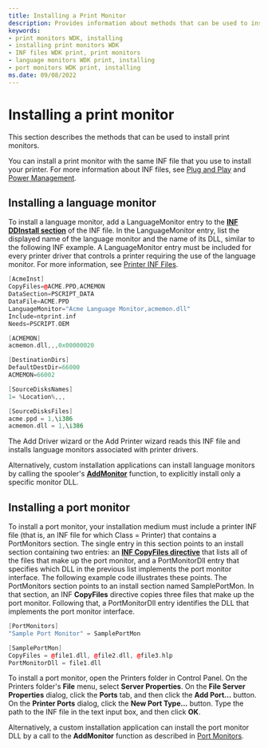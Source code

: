 ```yaml
---
title: Installing a Print Monitor
description: Provides information about methods that can be used to install print monitors.
keywords:
- print monitors WDK, installing
- installing print monitors WDK
- INF files WDK print, print monitors
- language monitors WDK print, installing
- port monitors WDK print, installing
ms.date: 09/08/2022
---
```


# Installing a print monitor

This section describes the methods that can be used to install print monitors.

You can install a print monitor with the same INF file that you use to install your printer. For more information about INF files, see [Plug and Play](../kernel/introduction-to-plug-and-play.md) and [Power Management](../kernel/introduction-to-power-management.md).

## Installing a language monitor

To install a language monitor, add a LanguageMonitor entry to the [**INF DDInstall section**](../install/inf-ddinstall-section.md) of the INF file. In the LanguageMonitor entry, list the displayed name of the language monitor and the name of its DLL, similar to the following INF example. A LanguageMonitor entry must be included for every printer driver that controls a printer requiring the use of the language monitor. For more information, see [Printer INF Files](printer-inf-files.md).

```cpp
[AcmeInst]
CopyFiles=@ACME.PPD,ACMEMON
DataSection=PSCRIPT_DATA
DataFile=ACME.PPD
LanguageMonitor="Acme Language Monitor,acmemon.dll"
Include=ntprint.inf
Needs=PSCRIPT.OEM

[ACMEMON]
acmemon.dll,,,0x00000020

[DestinationDirs]
DefaultDestDir=66000
ACMEMON=66002

[SourceDisksNames]
1= %Location%,,,

[SourceDisksFiles]
acme.ppd = 1,\i386
acmemon.dll = 1,\i386
```

The Add Driver wizard or the Add Printer wizard reads this INF file and installs language monitors associated with printer drivers.

Alternatively, custom installation applications can install language monitors by calling the spooler's [**AddMonitor**](/windows/win32/printdocs/addmonitor) function, to explicitly install only a specific monitor DLL.

## Installing a port monitor

To install a port monitor, your installation medium must include a printer INF file (that is, an INF file for which Class = Printer) that contains a PortMonitors section. The single entry in this section points to an install section containing two entries: an [**INF CopyFiles directive**](../install/inf-copyfiles-directive.md) that lists all of the files that make up the port monitor, and a PortMonitorDll entry that specifies which DLL in the previous list implements the port monitor interface. The following example code illustrates these points. The PortMonitors section points to an install section named SamplePortMon. In that section, an INF **CopyFiles** directive copies three files that make up the port monitor. Following that, a PortMonitorDll entry identifies the DLL that implements the port monitor interface.

```cpp
[PortMonitors]
"Sample Port Monitor" = SamplePortMon

[SamplePortMon]
CopyFiles = @file1.dll, @file2.dll, @file3.hlp
PortMonitorDll = file1.dll
```

To install a port monitor, open the Printers folder in Control Panel. On the Printers folder's **File** menu, select **Server Properties**. On the **File Server Properties** dialog, click the **Ports** tab, and then click the **Add Port...** button. On the **Printer Ports** dialog, click the **New Port Type...** button. Type the path to the INF file in the text input box, and then click **OK**.

Alternatively, a custom installation application can install the port monitor DLL by a call to the **AddMonitor** function as described in [Port Monitors](/windows/desktop/printdocs/port-monitors).
